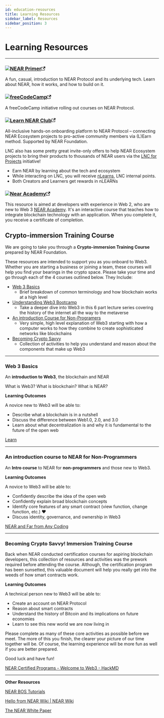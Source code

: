 ```yaml
---
id: education-resources
title: Learning Resources
sidebar_label: Resources
sidebar_position: 3
---
```


# Learning Resources
---


### [![NEAR Primer](@site/static/img/nearprimer.jpg)](https://www.freecodecamp.org/news/near-curriculum/)<svg width="13.5" height="13.5" aria-hidden="true" viewBox="0 0 24 24" class="link__logo iconExternalLink_node_modules-@docusaurus-theme-classic-lib-next-theme-IconExternalLink-styles-module"><path fill="currentColor" d="M21 13v10h-21v-19h12v2h-10v15h17v-8h2zm3-12h-10.988l4.035 4-6.977 7.07 2.828 2.828 6.977-7.07 4.125 4.172v-11z"></path></svg>

A fun, casual, introduction to NEAR Protocol and its underlying tech. Learn about NEAR, how it works, and how to build on it.


### [![freeCodeCamp](@site/static/img/logo_freecodecamp.png)](https://www.freecodecamp.org/news/near-curriculum/)<svg width="13.5" height="13.5" aria-hidden="true" viewBox="0 0 24 24" class="link__logo iconExternalLink_node_modules-@docusaurus-theme-classic-lib-next-theme-IconExternalLink-styles-module"><path fill="currentColor" d="M21 13v10h-21v-19h12v2h-10v15h17v-8h2zm3-12h-10.988l4.035 4-6.977 7.07 2.828 2.828 6.977-7.07 4.125 4.172v-11z"></path></svg>

A freeCodeCamp initiative rolling out courses on NEAR Protocol.

### [![Learn NEAR Club](https://learnnear.club/wp-content/uploads/2021/11/logo-2-b.svg)](https://learnnear.club/)<svg width="13.5" height="13.5" aria-hidden="true" viewBox="0 0 24 24" class="link__logo iconExternalLink_node_modules-@docusaurus-theme-classic-lib-next-theme-IconExternalLink-styles-module"><path fill="currentColor" d="M21 13v10h-21v-19h12v2h-10v15h17v-8h2zm3-12h-10.988l4.035 4-6.977 7.07 2.828 2.828 6.977-7.07 4.125 4.172v-11z"></path></svg>

All-inclusive hands-on onboarding platform to NEAR Protocol – connecting NEAR Ecosystem projects to pro-active community members via (L)Earn method.
Supported by NEAR Foundation.

LNC also has some pretty great invite-only offers to help NEAR Ecosystem projects to bring their products to thousands of NEAR users via the [LNC for Projects](https://learnnear.club/lnc-for-near-projects/) initiative!

* Earn NEAR by learning about the tech and ecosystem
* While interacting on LNC, you will receive [nLearns](https://learnnear.club/what-are-nlearns/), LNC internal points.
* Both Creators and Learners get rewards in nLEARNs

### [![Near Academy](https://near.academy/images/header/logo.svg)](https://near.academy/)<svg width="13.5" height="13.5" aria-hidden="true" viewBox="0 0 24 24" class="link__logo iconExternalLink_node_modules-@docusaurus-theme-classic-lib-next-theme-IconExternalLink-styles-module"><path fill="currentColor" d="M21 13v10h-21v-19h12v2h-10v15h17v-8h2zm3-12h-10.988l4.035 4-6.977 7.07 2.828 2.828 6.977-7.07 4.125 4.172v-11z"></path></svg>
This resource is aimed at developers with experience in Web 2, who are new to Web 3 [NEAR Academy](htpps://near.academy).
It's an interactive course that teaches how to integrate blockchain technology with an application.
When you complete it, you receive a certificate of completion.


## Crypto-immersion Training Course

We are going to take you through a **Crypto-immersion Training Course** prepared by NEAR Foundation.

These resources are intended to support you as you onboard to Web3.  Whether you are starting a business or joining a team, these courses will help you find your bearings in the crypto space.  Please take your time and go through each of the 4 courses outlined below. They Include:



* [Web 3 Basics](#web-3-basics)
    * Brief breakdown of common terminology and how blockchain works at a high level
* [Understanding Web3 Bootcamp](/support/learning/understanding-web3/history/1.1_history-of-the-internet)
    * Take a deeper dive into Web3 in this 6 part lecture series covering the history of the internet all the way to the metaverse
* [An introduction Course for Non-Programers](#an-introduction-course-to-near-for-non-programmers)
    * Very simple, high level explanation of Web3 starting with how a computer works to how they combine to create sophisticated networks like blockchains
* [Becoming Crypto Savvy](#becoming-crypto-savvy)
    * Collection of activities to help you understand and reason about the components that make up Web3

 


---


### Web 3 Basics

An **introduction to Web3**, the blockchain and NEAR

What is Web3? What is blockchain? What is NEAR?

**Learning Outcomes**

A novice new to Web3 will be able to:



* Describe what a blockchain is in a nutshell
* Discuss the difference between Web1.0, 2.0, and 3.0
* Learn about what decentralization is and why it is fundamental to the future of the open web

[Learn](https://near.org/learn/)


---


### An introduction course to NEAR for Non-Programmers

 
An **Intro course** to NEAR for **non-programmers** and those new to Web3.

**Learning Outcomes**

A novice to Web3 will be able to:



* Confidently describe the idea of the open web
* Confidently explain broad blockchain concepts
* Identify core features of any smart contract (view function, change function, etc.) ❤️
* Discuss identity, governance, and ownership in Web3

[NEAR and Far from Any Coding](https://nearandfar.io/)


 
---


### Becoming Crypto Savvy! Immersion Training Course

Back when NEAR conducted certification courses for aspiring blockchain developers, this collection of resources and activities was the prework required before attending the course. Although, the certification program has been sunsetted, this valuable document will help you really get into the weeds of how smart contracts work.

**Learning Outcomes**

A technical person new to Web3 will be able to:



* Create an account on NEAR Protocol
* Reason about smart contracts
* Understand the history of Bitcoin and its implications on future economies
* Learn to see this new world we are now living in

Please complete as many of these core activities as possible before we meet. The more of this you finish, the clearer your picture of our time together will be. Of course, the learning experience will be more fun as well if you are better prepared.

Good luck and have fun!

 [NEAR Certified Programs - Welcome to Web3 - HackMD](https://hackmd.io/@nearly-learning/ncd-day-0)



---

 

**Other Resources**


[NEAR BOS Tutorials](https://docs.near.org/discovery/tutorial/quickstart)

[Hello from NEAR Wiki | NEAR Wiki](https://wiki.near.org/)

[The NEAR White Paper](https://near.org/papers/the-official-near-white-paper/)

